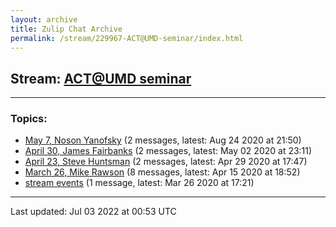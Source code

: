 ```yaml
---
layout: archive
title: Zulip Chat Archive
permalink: /stream/229967-ACT@UMD-seminar/index.html
---
```


## Stream: [ACT@UMD seminar](https://mattecapu.github.io/ct-zulip-archive/stream/229967-ACT@UMD-seminar/index.html)
---

### Topics:

* [May 7, Noson Yanofsky](topic/topic_May.207.2C.20Noson.20Yanofsky.html) (2 messages, latest: Aug 24 2020 at 21:50)
* [April 30, James Fairbanks](topic/topic_April.2030.2C.20James.20Fairbanks.html) (2 messages, latest: May 02 2020 at 23:11)
* [April 23,  Steve Huntsman](topic/topic_April.2023.2C.20.20Steve.20Huntsman.html) (2 messages, latest: Apr 29 2020 at 17:47)
* [March 26, Mike Rawson](topic/topic_March.2026.2C.20Mike.20Rawson.html) (8 messages, latest: Apr 15 2020 at 18:52)
* [stream events](topic/topic_stream.20events.html) (1 message, latest: Mar 26 2020 at 17:21)

<hr><p>Last updated: Jul 03 2022 at 00:53 UTC</p>